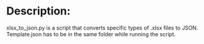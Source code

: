 # Description:
xlsx_to_json.py is a script that converts specific types of .xlsx files to JSON.
Template.json has to be in the same folder while running the script.
